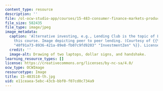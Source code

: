 ```yaml
---
content_type: resource
description: ''
file: /ol-ocw-studio-app/courses/15-483-consumer-finance-markets-product-design-and-fintech-spring-2018/e11ceaea5ebc43cbbbf0f07cd0c734a9_15-483S18-th.jpg
file_size: 582435
file_type: image/jpeg
image_metadata:
  caption: 'Alternative investing, e.g., Lending Club is the topic of Lecture 8 in
    this course. Image depicting peer to peer lending. (Courtesy of {{% resource_link
    "40f91a73-8936-421a-89e8-fb07c9fd9203" "InvestmentZen" %}}. License: CC BY.)'
  credit: ''
  image-alt: Drawing of two laptops, dollar signs, and handshake.
learning_resource_types: []
license: https://creativecommons.org/licenses/by-nc-sa/4.0/
ocw_type: OCWImage
resourcetype: Image
title: 15-483S18-th.jpg
uid: e11ceaea-5ebc-43cb-bbf0-f07cd0c734a9
---
```


